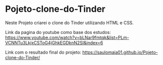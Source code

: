 # Pojeto-clone-do-Tinder

Neste Projeto criarei o clone do Tinder utilizando HTML e CSS.

Link da pagina do youtube como base dos estudos: https://www.youtube.com/watch?v=bLNar9fmtqk&list=PLm-VCNNTu3LkjxCSToG4jGhkEGDknN2SI&index=6

Link com o resultado final do projeto: https://saulomaia01.github.io/Pojeto-clone-do-Tinder/

